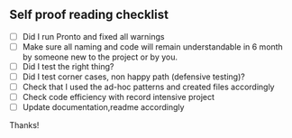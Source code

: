 ## Self proof reading checklist

- [ ] Did I run Pronto and fixed all warnings
- [ ] Make sure all naming and code will remain understandable in 6 month by someone new to the project or by you.
- [ ] Did I test the right thing?
- [ ] Did I test corner cases, non happy path (defensive testing)?
- [ ] Check that I used the ad-hoc patterns and created files accordingly
- [ ] Check code efficiency with record intensive project
- [ ] Update documentation,readme accordingly

Thanks!
